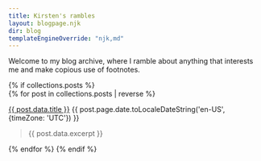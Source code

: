 ```yaml
---
title: Kirsten's rambles
layout: blogpage.njk
dir: blog
templateEngineOverride: "njk,md"
---
```


Welcome to my blog archive, where I ramble about anything that interests me and make copious use of footnotes.

{% if collections.posts %}
<br/>
{% for post in collections.posts | reverse %}

<p>
<a href="{{ post.url }}" class="post">{{ post.data.title }}</a> <span class="post-date">{{ post.page.date.toLocaleDateString('en-US', {timeZone: 'UTC'}) }}</span>

> {{ post.data.excerpt }}

</p>
{% endfor %}
{% endif %}
